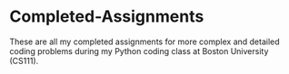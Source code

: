 # Completed-Assignments
These are all my completed assignments for more complex and detailed coding problems during my Python coding class at Boston University (CS111).
